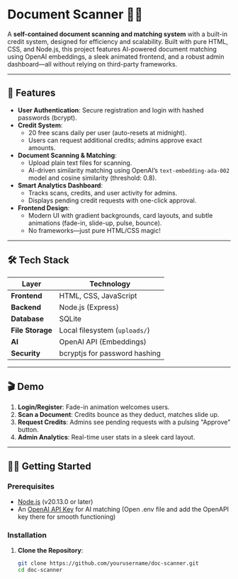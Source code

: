 # Document Scanner 📜✨


A **self-contained document scanning and matching system** with a built-in credit system, designed for efficiency and scalability. Built with pure HTML, CSS, and Node.js, this project features AI-powered document matching using OpenAI embeddings, a sleek animated frontend, and a robust admin dashboard—all without relying on third-party frameworks.

---

## 🚀 Features

- **User Authentication**: Secure registration and login with hashed passwords (bcrypt).
- **Credit System**:
  - 20 free scans daily per user (auto-resets at midnight).
  - Users can request additional credits; admins approve exact amounts.
- **Document Scanning & Matching**:
  - Upload plain text files for scanning.
  - AI-driven similarity matching using OpenAI’s `text-embedding-ada-002` model and cosine similarity (threshold: 0.8).
- **Smart Analytics Dashboard**:
  - Tracks scans, credits, and user activity for admins.
  - Displays pending credit requests with one-click approval.
- **Frontend Design**:
  - Modern UI with gradient backgrounds, card layouts, and subtle animations (fade-in, slide-up, pulse, bounce).
  - No frameworks—just pure HTML/CSS magic!

---

## 🛠 Tech Stack

| Layer         | Technology                     |
|---------------|--------------------------------|
| **Frontend**  | HTML, CSS, JavaScript         |
| **Backend**   | Node.js (Express)             |
| **Database**  | SQLite                        |
| **File Storage** | Local filesystem (`uploads/`) |
| **AI**        | OpenAI API (Embeddings)       |
| **Security**  | bcryptjs for password hashing |

---

## 🎬 Demo

1. **Login/Register**: Fade-in animation welcomes users.
2. **Scan a Document**: Credits bounce as they deduct, matches slide up.
3. **Request Credits**: Admins see pending requests with a pulsing "Approve" button.
4. **Admin Analytics**: Real-time user stats in a sleek card layout.

---

## 🏃‍♂️ Getting Started

### Prerequisites
- [Node.js](https://nodejs.org) (v20.13.0 or later)
- An [OpenAI API Key](https://platform.openai.com/signup) for AI matching (Open .env file and add the OpenAPI key there for smooth functioning)

### Installation
1. **Clone the Repository**:
   ```bash
   git clone https://github.com/yourusername/doc-scanner.git
   cd doc-scanner